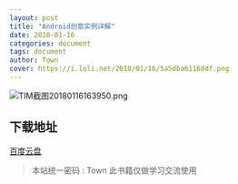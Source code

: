 ```yaml
---
layout: post
title: "Android创意实例详解"
date: 2018-01-16
categories: document
tags: document
author: Town
cover: https://i.loli.net/2018/01/16/5a5dba61168df.png
---
```


![TIM截图20180116163950.png](https://i.loli.net/2018/01/16/5a5dbac11b67c.png)

## 下载地址

[百度云盘](https://pan.baidu.com/s/1bqJ0vz5)

> 本站统一密码 : Town    此书籍仅做学习交流使用

